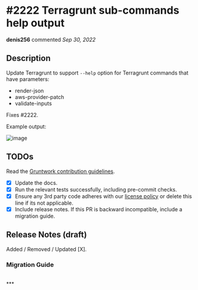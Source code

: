 # #2222 Terragrunt sub-commands help output

**denis256** commented *Sep 30, 2022*

<!-- Prepend '[WIP]' to the title if this PR is still a work-in-progress. Remove it when it is ready for review! -->

## Description

Update Terragrunt to support `--help` option for Terragrunt commands that have parameters:
* render-json
* aws-provider-patch
* validate-inputs

Fixes #2222.

Example output:

![image](https://user-images.githubusercontent.com/10694338/193422613-710c010f-8496-43d3-9a0a-e280c76a5092.png)


<!-- Description of the changes introduced by this PR. -->

## TODOs

Read the [Gruntwork contribution guidelines](https://gruntwork.notion.site/Gruntwork-Coding-Methodology-02fdcd6e4b004e818553684760bf691e).

- [x] Update the docs.
- [x] Run the relevant tests successfully, including pre-commit checks.
- [x] Ensure any 3rd party code adheres with our [license policy](https://www.notion.so/gruntwork/Gruntwork-licenses-and-open-source-usage-policy-f7dece1f780341c7b69c1763f22b1378) or delete this line if its not applicable.
- [x] Include release notes. If this PR is backward incompatible, include a migration guide.

## Release Notes (draft)

<!-- One-line description of the PR that can be included in the final release notes. -->
Added / Removed / Updated [X].

### Migration Guide

<!-- Important: If you made any backward incompatible changes, then you must write a migration guide! -->


<br />
***



